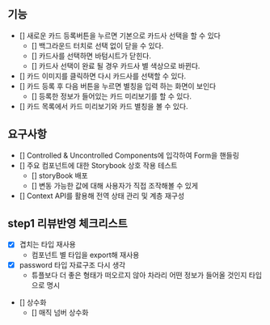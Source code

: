 ## 기능

- [] 새로운 카드 등록버튼을 누르면 기본으로 카드사 선택을 할 수 있다
  - [] 백그라운드 터치로 선택 없이 닫을 수 있다.
  - [] 카드사를 선택하면 바텀시트가 닫힌다.
  - [] 카드사 선택이 완료 될 경우 카드사 별 색상으로 바뀐다.
- [] 카드 이미지를 클릭하면 다시 카드사를 선택할 수 있다.
- [] 카드 등록 후 다음 버튼을 누르면 별칭을 입력 하는 화면이 보인다
  - [] 등록한 정보가 들어있는 카드 미리보기를 할 수 있다.
- [] 카드 목록에서 카드 미리보기와 카드 별칭을 볼 수 있다.

## 요구사항

- [] Controlled & Uncontrolled Components에 입각하여 Form을 핸들링
- [] 주요 컴포넌트에 대한 Storybook 상호 작용 테스트
  - [] storyBook 배포
  - [] 변동 가능한 값에 대해 사용자가 직접 조작해볼 수 있게
- [] Context API를 활용해 전역 상태 관리 및 계층 재구성

## step1 리뷰반영 체크리스트

- [x] 겹치는 타입 재사용
  - 컴포넌트 별 타입을 export해 재사용
- [x] password 타입 자료구조 다시 생각
  - 튜플보다 더 좋은 형태가 떠오르지 않아 차라리 어떤 정보가 들어올 것인지 타입으로 명시
- [] 상수화
  - [] 매직 넘버 상수화
